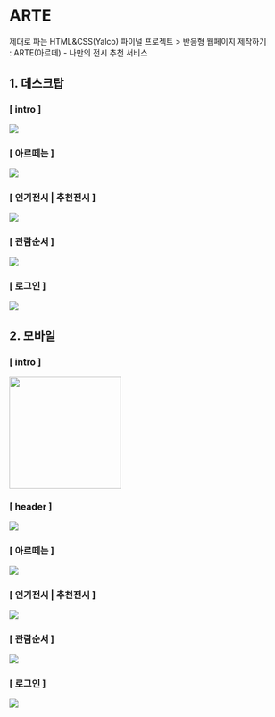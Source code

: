 # ARTE
제대로 파는 HTML&amp;CSS(Yalco) 파이널 프로젝트 > 반응형 웹페이지 제작하기 <br>
: ARTE(아르떼) - 나만의 전시 추천 서비스

## 1. 데스크탑 
### [ intro ]
<img src="https://user-images.githubusercontent.com/69065439/219132191-973df18d-7b54-4bfe-9a22-a2762236d78f.png"></img>
### [ 아르떼는 ]
<img src="https://user-images.githubusercontent.com/69065439/219134654-b5c54041-e3a1-436d-91fc-c93f6ce1ba6a.png"></img>
### [ 인기전시 | 추천전시 ]
<img src="https://user-images.githubusercontent.com/69065439/219134879-ba3254e7-aaf4-4425-a75c-5782a74bfd9f.png"></img>
### [ 관람순서 ]
<img src="https://user-images.githubusercontent.com/69065439/219134879-ba3254e7-aaf4-4425-a75c-5782a74bfd9f.png"></img>
### [ 로그인 ]
<img src="https://user-images.githubusercontent.com/69065439/219135053-6cb7fc87-7de1-40a1-a20a-c67dd361f7c7.png"></img>


## 2. 모바일
### [ intro ]
<img src="https://user-images.githubusercontent.com/69065439/219136698-4cde18ff-b0aa-4c11-ac13-e53f78c0e0b2.png" width="200"></img>
### [ header ]
<img src="https://user-images.githubusercontent.com/69065439/219136724-8a5cdf54-416b-4987-9ca1-c953a5bc8ac0.png"></img>
### [ 아르떼는 ]
<img src="https://user-images.githubusercontent.com/69065439/219136730-ed5b5681-c784-4a0b-9d83-d84f9e674859.png"></img>
### [ 인기전시 | 추천전시 ]
<img src="https://user-images.githubusercontent.com/69065439/219136735-29bcbad5-d5c0-41e1-9b56-b29790b61c56.png"></img>
### [ 관람순서 ]
<img src="https://user-images.githubusercontent.com/69065439/219136740-48e00b31-835d-45d0-80d8-f5f62bed7eae.png"></img>
### [ 로그인 ]
<img src="https://user-images.githubusercontent.com/69065439/219136743-c8d9a9b0-44b5-4ff2-ad43-b0c79f4292c3.png"></img>
